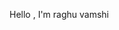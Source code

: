 Hello , I'm raghu vamshi

<!---
raghu-gurram/raghu-gurram is a ✨ special ✨ repository because its `README.md` (this file) appears on your GitHub profile.
You can click the Preview link to take a look at your changes.
--->
